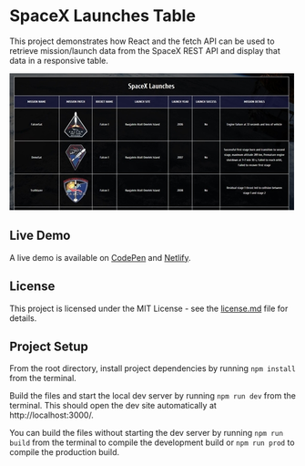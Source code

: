 # SpaceX Launches Table
This project demonstrates how React and the fetch API can be used to retrieve mission/launch data from the SpaceX REST API and display that data in a responsive table.

![SpaceX Launches Table](demo-image.JPG "SpaceX Launches Table")

## Live Demo
A live demo is available on [CodePen](https://codepen.io/GeorgePark/full/MBvMEN) and [Netlify](https://spacex-launches-table.netlify.app/).

## License
This project is licensed under the MIT License - see the [license.md](license.md) file for details.

## Project Setup

From the root directory, install project dependencies by running `npm install` from the terminal.

Build the files and start the local dev server by running `npm run dev` from the terminal. This should open the dev site automatically at http://localhost:3000/.

You can build the files without starting the dev server by running `npm run build` from the terminal to compile the development build or `npm run prod` to compile the production build.